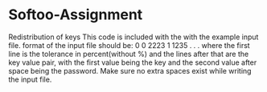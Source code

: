 # Softoo-Assignment
Redistribution of keys
This code is included with the with the example input file. 
format of the input file should be:
0
0 2223
1 1235
.
.
.
where the first line is the tolerance in percent(without %)
and the lines after that are the key value pair, with the first value being the key and the second value after space being the password. Make sure no extra spaces exist while writing the input file.
